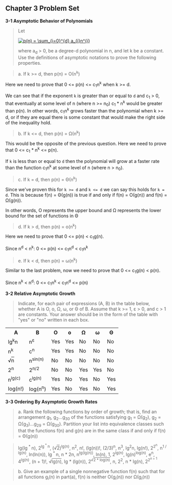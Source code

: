 ## Chapter 3 Problem Set

**3-1 Asymptotic Behavior of Polynomials**

> Let
>
> <a href="https://www.codecogs.com/eqnedit.php?latex=p(n)&space;=&space;\sum_{i=0}^{d}&space;a_{i}n^{i}" target="_blank"><img src="https://latex.codecogs.com/gif.latex?p(n)&space;=&space;\sum_{i=0}^{d}&space;a_{i}n^{i}" title="p(n) = \sum_{i=0}^{d} a_{i}n^{i}" /></a>
>
> where a<sub>d</sub> > 0, be a degree-d polynomial in n, and let k be a constant. Use the definitions of asymptotic notations to prove the following properties.

> a. If k >= d, then p(n) = &Omicron;(n<sup>k</sup>)

Here we need to prove that 0 <= p(n) <= c<sub>1</sub>n<sup>k</sup> when k >= d.

We can see that if the exponent `k` is greater than or equal to `d` and c<sub>1</sub> > 0, that eventually at some level of n (where n >= n<sub>0</sub>) c<sub>1</sub> * n<sup>k</sup> would be greater than p(n). In other words, c<sub>1</sub>n<sup>k</sup> grows faster than the polynomial when k >= d, or if they are equal there is some constant that would make the right side of the inequality hold.

> b. If k <= d, then p(n) = &Omega;(n<sup>k</sup>)

This would be the opposite of the previous question. Here we need to prove that 0 <= c<sub>1</sub> * n<sup>k</sup> <= p(n).

If `k` is less than or equal to `d` then the polynomial will grow at a faster rate than the function c<sub>1</sub>n<sup>k</sup> at some level of n (where n > n<sub>0</sub>).

> c. If k = d, then p(n) = &Theta;(n<sup>k</sup>)

Since we've proven this for `k >= d` and `k <= d` we can say this holds for `k = d`. This is because f(n) = &Theta;(g(n)) is true if and only if f(n) = &Omicron;(g(n)) and f(n) = &Omega;(g(n)).

In other words, &Omicron; represents the upper bound and &Omega; represents the lower bound for the set of functions in &Theta;

> d. If k > d, then p(n) = &omicron;(n<sup>k</sup>)

Here we need to prove that 0 <= p(n) < c<sub>1</sub>g(n).

Since n<sup>d</sup> < n<sup>k</sup>: 0 <= p(n) <= c<sub>1</sub>n<sup>d</sup> < c<sub>1</sub>n<sup>k</sup>

> e. If k < d, then p(n) = &omega;(n<sup>k</sup>)

Similar to the last problem, now we need to prove that 0 <= c<sub>1</sub>g(n) < p(n).

Since n<sup>k</sup> < n<sup>d</sup>: 0 <= c<sub>1</sub>n<sup>k</sup> < c<sub>1</sub>n<sup>d</sup> <= p(n)

**3-2 Relative Asymptotic Growth**

> Indicate, for each pair of expressions (A, B) in the table below, whether A is &Omicron;, &omicron;, &Omega;, &omega;, or &Theta; of B. Assume that k >= 1, &epsilon; > 0, and c > 1 are constants. Your answer should be in the form of the table with "yes" or "no" written in each box.

<table>
  <tr>
    <th>A</th>
    <th>B</th>
    <th>&Omicron;</th>
    <th>&omicron;</th>
    <th>&Omega;</th>
    <th>&omega;</th>
    <th>&Theta;</th>
  </tr>
  <tr>
    <td>lg<sup>k</sup>n</td>
    <td>n<sup>&epsilon;</sup></td>
    <td>Yes</td>
    <td>Yes</td>
    <td>No</td>
    <td>No</td>
    <td>No</td>
  </tr>
  <tr>
    <td>n<sup>k</sup></td>
    <td>c<sup>n</sup></td>
    <td>Yes</td>
    <td>Yes</td>
    <td>No</td>
    <td>No</td>
    <td>No</td>
  </tr>
  <tr>
    <td><span style="white-space: nowrap;">&radic;<span style="text-decoration:overline;">n</span></span></td>
    <td>n<sup>sin(n)</sup></td>
    <td>No</td>
    <td>No</td>
    <td>No</td>
    <td>No</td>
    <td>No</td>
  </tr>
  <tr>
    <td>2<sup>n</sup</td>
    <td>2<sup>n/2</sup></td>
    <td>No</td>
    <td>No</td>
    <td>Yes</td>
    <td>Yes</td>
    <td>No</td>
  </tr>
  <tr>
    <td>n<sup>lg(c)</sup></td>
    <td>c<sup>lg(n)</sup></td>
    <td>Yes</td>
    <td>No</td>
    <td>Yes</td>
    <td>No</td>
    <td>Yes</td>
  </tr>
  <tr>
    <td>log(n!)</td>
    <td>log(n<sup>n</sup>)</td>
    <td>Yes</td>
    <td>No</td>
    <td>Yes</td>
    <td>No</td>
    <td>Yes</td>
  </tr>
</table>

**3-3 Ordering By Asymptotic Growth Rates**

> a. Rank the following functions by order of growth; that is, find an arrangement g<sub>1</sub>, g<sub>2</sub>...g<sub>30</sub> of the functions satisfying g<sub>1</sub> = &Omega;(g<sub>2</sub>), g<sub>2</sub> = &Omega;(g<sub>3</sub>)...g<sub>29</sub> = &Omega;(g<sub>30</sub>). Partition your list into equivalence classes such that the functions f(n) and g(n) are in the same class if and only if f(n) = &Theta;(g(n))

> lg(lg<sup> * </sup>n), 2<sup>lg<sup> * </sup>n</sup>, (<span style="white-space: nowrap;">&radic;<span style="text-decoration:overline !important;">2</span></span>)<sup>lg(n)</sup>, n<sup>2</sup>, n!, (lg(n))!, (2/3)<sup>n</sup>, n<sup>3</sup>, lg<sup>2</sup>n, lg(n!), 2<sup>2<sup>n</sup></sup>, n<sup>1 / lg(n)</sup>, ln(ln(n)), lg<sup> * </sup>n, n * 2</sup>n</sup>, n<sup>lg(lg(n))</sup>, ln(n), 1, 2<sup>lg(n)</sup>, lg(n)<sup>log(n)</sup>, e<sup>n</sup>, 4<sup>lg(n)</sup>, (n + 1)!, <span style="white-space: nowrap;">&radic;<span style="text-decoration:overline !important;">lg(n)</span></span>, lg * (lg(n)), 2<sup><span style="white-space: nowrap;">&radic;<span style="text-decoration:overline !important;">2 * log(n)</span></span></sup>, n, 2<sup>2</sup>, n * lg(n), 2<sup>2<sup>n + 1</sup></sup>

> b. Give an example of a single nonnegative function f(n) such that for all functions g<sub>i</sub>(n) in part(a), f(n) is neither &Omicron;(g<sub>i</sub>(n)) nor &Omega;(g<sub>i</sub>(n))
